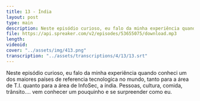 ```yaml
---
title: 13 - Índia
layout: post
type: main
description: Neste episódio curioso, eu falo da minha experiência quando conheci um dos maiores países de referencia tecnologica no mundo, tanto para a área de T.I. quanto para a área de InfoSec, a índia. Pessoas, cultura, comida, trânsito.... vem conhecer um pouquinho e se surpreender como eu.
file: https://api.spreaker.com/v2/episodes/53655075/download.mp3
length: 
videoid: 
cover: "../assets/img/413.png"
transcription: "../assets/transcriptions/4/13/13.srt"
---
```


Neste episódio curioso, eu falo da minha experiência quando conheci um dos maiores países de referencia tecnologica no mundo, tanto para a área de T.I. quanto para a área de InfoSec, a índia. Pessoas, cultura, comida, trânsito.... vem conhecer um pouquinho e se surpreender como eu.